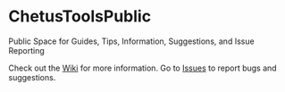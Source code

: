 # ChetusToolsPublic
Public Space for Guides, Tips, Information, Suggestions, and Issue Reporting

Check out the [Wiki](https://github.com/TheChetu/ChetusToolsPublic/wiki) for more information.
Go to [Issues](https://github.com/TheChetu/ChetusToolsPublic/issues) to report bugs and suggestions.
